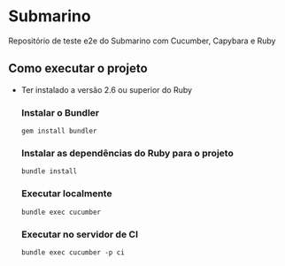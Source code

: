 # Submarino

Repositório de teste e2e do Submarino com Cucumber, Capybara e Ruby

## Como executar o projeto

- Ter instalado a versão 2.6 ou superior do Ruby
  
  ### Instalar o Bundler
  ```shel
  gem install bundler
  ```

  ### Instalar as dependências do Ruby para o projeto
  ```shell
  bundle install
  ```
  
  ### Executar localmente
  ```shell
  bundle exec cucumber
  ```
  
  ### Executar no servidor de CI
  ```shell
  bundle exec cucumber -p ci
  ```

